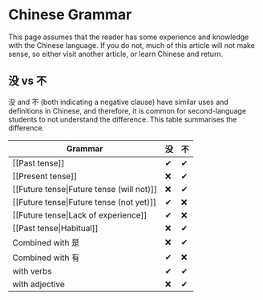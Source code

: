 # Chinese Grammar
This page assumes that the reader has some experience and knowledge with the Chinese language. If you do not, much of this article will not make sense, so either visit another article, or learn Chinese and return.

## 没 vs 不
没 and 不 (both indicating a negative clause) have similar uses and definitions in Chinese, and therefore, it is common for second-language students to not understand the difference.
This table summarises the difference.

Grammar | 没 | 不
--- | --- | ---
[[Past tense]] | ✔ | ✔
[[Present tense]] | ❌ | ✔
[[Future tense\|Future tense (will not)]] | ❌ | ✔
[[Future tense\|Future tense (not yet)]] | ✔ | ❌
[[Future tense\|Lack of experience]] | ✔ | ❌
[[Past tense\|Habitual]] | ❌ | ✔
Combined with 是 | ❌ | ✔
Combined with 有 | ✔ | ❌
with verbs | ✔ | ✔
with adjective | ❌ | ✔